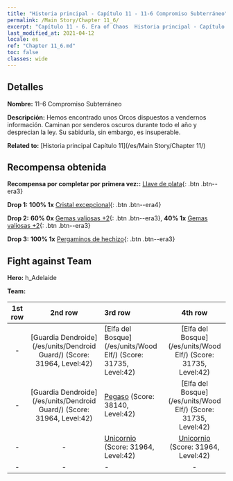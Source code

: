```yaml
---
title: "Historia principal - Capítulo 11 - 11-6 Compromiso Subterráneo"
permalink: /Main Story/Chapter 11_6/
excerpt: "Capítulo 11 - 6. Era of Chaos  Historia principal - Capítulo 11_6. 11-6 Compromiso Subterráneo"
last_modified_at: 2021-04-12
locale: es
ref: "Chapter 11_6.md"
toc: false
classes: wide
---
```


## Detalles

 **Nombre:** 11-6 Compromiso Subterráneo

 **Descripción:** Hemos encontrado unos Orcos dispuestos a vendernos información. Caminan por senderos oscuros durante todo el año y desprecian la ley. Su sabiduría, sin embargo, es insuperable.

 **Related to:** [Historia principal Capítulo 11](/es/Main Story/Chapter 11/)

## Recompensa obtenida

 **Recompensa por completar por primera vez::** [Llave de plata](/es/Items/con_693/){: .btn .btn--era3}

 **Drop 1:** **100% 1x** [Cristal excepcional](/es/Items/mat_38/){: .btn .btn--era4}

 **Drop 2:** **60% 0x** [Gemas valiosas +2](/es/Items/mat_30/){: .btn .btn--era3}, **40% 1x** [Gemas valiosas +2](/es/Items/mat_30/){: .btn .btn--era3}

 **Drop 3:** **100% 1x** [Pergaminos de hechizo](/es/Items/con_694/){: .btn .btn--era3}


## Fight against Team
 **Hero:** h_Adelaide

 **Team:**


  | 1st row | 2nd row | 3rd row | 4th row |
  |:----:|:----:|:----|:----:|
  | - | [Guardia Dendroide](/es/units/Dendroid Guard/) (Score: 31964, Level:42)  | [Elfa del Bosque](/es/units/Wood Elf/) (Score: 31735, Level:42)  | [Elfa del Bosque](/es/units/Wood Elf/) (Score: 31735, Level:42)  |
  | - | [Guardia Dendroide](/es/units/Dendroid Guard/) (Score: 31964, Level:42)  | [Pegaso](/es/units/Pegasus/) (Score: 38140, Level:42)  | [Elfa del Bosque](/es/units/Wood Elf/) (Score: 31735, Level:42)  |
  | - | - | [Unicornio](/es/units/Unicorn/) (Score: 31964, Level:42)  | [Unicornio](/es/units/Unicorn/) (Score: 31964, Level:42)  |
  | - | - | - | - |


